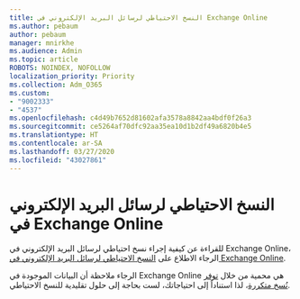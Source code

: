 ```yaml
---
title: النسخ الاحتياطي لرسائل البريد الإلكتروني في Exchange Online
ms.author: pebaum
author: pebaum
manager: mnirkhe
ms.audience: Admin
ms.topic: article
ROBOTS: NOINDEX, NOFOLLOW
localization_priority: Priority
ms.collection: Adm_O365
ms.custom:
- "9002333"
- "4537"
ms.openlocfilehash: c4d49b7652d81602afa3578a8842aa4bdf0f26a3
ms.sourcegitcommit: ce5264af70dfc92aa35ea10d1b2df49a6820b4e5
ms.translationtype: HT
ms.contentlocale: ar-SA
ms.lasthandoff: 03/27/2020
ms.locfileid: "43027861"
---
```

# <a name="backing-up-email-in-exchange-online"></a>النسخ الاحتياطي لرسائل البريد الإلكتروني في Exchange Online

للقراءة عن كيفية إجراء نسخ احتياطي لرسائل البريد الإلكتروني في Exchange Online، الرجاء الاطلاع على [النسخ الاحتياطي لرسائل البريد الإلكتروني في Exchange Online](https://docs.microsoft.com/exchange/back-up-email).

الرجاء ملاحظة أن البيانات الموجودة في Exchange Online هي محمية من خلال [توفر نُسخ متكررة](https://docs.microsoft.com/office365/servicedescriptions/exchange-online-service-description/high-availability-and-business-continuity)، لذا استناداً إلى احتياجاتك، لست بحاجة إلى حلول تقليدية للنسخ الاحتياطي.
